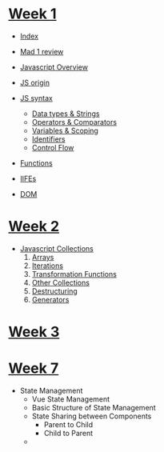 # [Week 1](https://github.com/alokg-812/IIT-Madras/tree/main/MAD2/Week_1#week-1---javascript-and-advanced-frontend-concepts)
* [Index](https://github.com/alokg-812/IIT-Madras/tree/main/MAD2/Week_1#-index)
* [Mad 1 review](https://github.com/alokg-812/IIT-Madras/tree/main/MAD2/Week_1#1-review-of-mad-i)
* [Javascript Overview](https://github.com/alokg-812/IIT-Madras/tree/main/MAD2/Week_1#4-javascript-overview)
* [JS origin](https://github.com/alokg-812/IIT-Madras/tree/main/MAD2/Week_1#lect-2-javascript-origins)
* [JS syntax](https://github.com/alokg-812/IIT-Madras/tree/main/MAD2/Week_1#lect-3-javascript-syntax-overview)
  * [Data types & Strings](https://github.com/alokg-812/IIT-Madras/tree/main/MAD2/Week_1#1-data-types-and-strings)
  * [Operators & Comparators](https://github.com/alokg-812/IIT-Madras/tree/main/MAD2/Week_1#2-operators-and-comparisons)
  * [Variables & Scoping](https://github.com/alokg-812/IIT-Madras/tree/main/MAD2/Week_1#3-variables-and-scoping)
  * [Identifiers](https://github.com/alokg-812/IIT-Madras/tree/main/MAD2/Week_1#identifiers)
  * [Control Flow](https://github.com/alokg-812/IIT-Madras/tree/main/MAD2/Week_1#control-flow)
* [Functions](https://github.com/alokg-812/IIT-Madras/tree/main/MAD2/Week_1#functions)
* [IIFEs](https://github.com/alokg-812/IIT-Madras/tree/main/MAD2/Week_1#iifes)

* [DOM](https://github.com/alokg-812/IIT-Madras/tree/main/MAD2/Week_1#lecture-6-dom)



# [Week 2](https://github.com/alokg-812/IIT-Madras/blob/main/MAD2/Week2/README.md)
* [Javascript Collections](https://github.com/alokg-812/IIT-Madras/tree/main/MAD2/Week2#javascript-collections)
  1. [Arrays](https://github.com/alokg-812/IIT-Madras/tree/main/MAD2/Week2#1-arrays)
  2. [Iterations](https://github.com/alokg-812/IIT-Madras/tree/main/MAD2/Week2#2-iteration)
  3. [Transformation Functions](https://github.com/alokg-812/IIT-Madras/tree/main/MAD2/Week2#3-transformation-functions)
  4. [Other Collections](https://github.com/alokg-812/IIT-Madras/tree/main/MAD2/Week2#4-other-collections)
  5. [Destructuring](https://github.com/alokg-812/IIT-Madras/tree/main/MAD2/Week2#5-destructuring)
  6. [Generators](https://github.com/alokg-812/IIT-Madras/tree/main/MAD2/Week2#6-generators-advanced)



# [Week 3](https://github.com/alokg-812/IIT-Madras/blob/main/MAD2/Week3/README.md)












# [Week 7]()
* State Management
  * Vue State Management
  * Basic Structure of State Management
  * State Sharing between Components
    * Parent to Child
    * Child to Parent
  * 